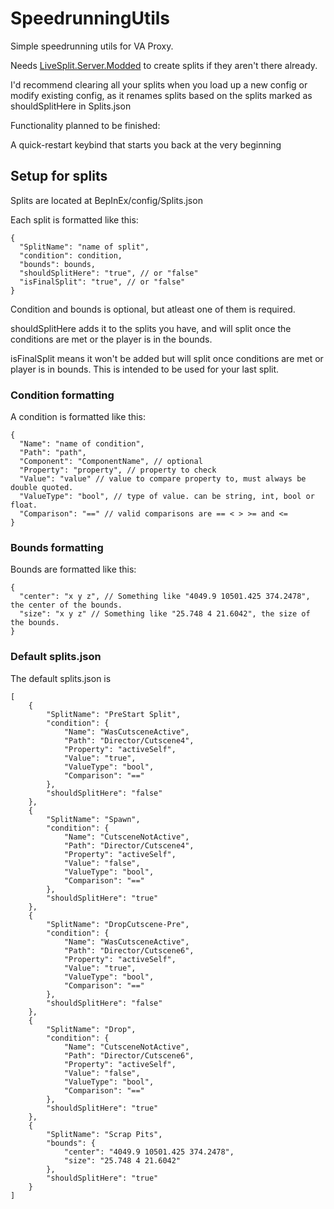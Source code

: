 # SpeedrunningUtils

Simple speedrunning utils for VA Proxy.

Needs [LiveSplit.Server.Modded](https://github.com/tairasoul/LiveSplit.Server.Modified) to create splits if they aren't there already.

I'd recommend clearing all your splits when you load up a new config or modify existing config, as it renames splits based on the splits marked as shouldSplitHere in Splits.json

Functionality planned to be finished:

A quick-restart keybind that starts you back at the very beginning

## Setup for splits

Splits are located at BepInEx/config/Splits.json

Each split is formatted like this:

```json5
{
  "SplitName": "name of split",
  "condition": condition,
  "bounds": bounds,
  "shouldSplitHere": "true", // or "false"
  "isFinalSplit": "true", // or "false"
}
```

Condition and bounds is optional, but atleast one of them is required.

shouldSplitHere adds it to the splits you have, and will split once the conditions are met or the player is in the bounds.

isFinalSplit means it won't be added but will split once conditions are met or player is in bounds. This is intended to be used for your last split.

### Condition formatting

A condition is formatted like this:

```json5
{
  "Name": "name of condition",
  "Path": "path",
  "Component": "ComponentName", // optional
  "Property": "property", // property to check
  "Value": "value" // value to compare property to, must always be double quoted.
  "ValueType": "bool", // type of value. can be string, int, bool or float.
  "Comparison": "==" // valid comparisons are == < > >= and <=
}
```

### Bounds formatting

Bounds are formatted like this:

```json5
{
  "center": "x y z", // Something like "4049.9 10501.425 374.2478", the center of the bounds.
  "size": "x y z" // Something like "25.748 4 21.6042", the size of the bounds.
}
```

### Default splits.json

The default splits.json is
```json5
[
    {
        "SplitName": "PreStart Split",
        "condition": {
            "Name": "WasCutsceneActive",
            "Path": "Director/Cutscene4",
            "Property": "activeSelf",
            "Value": "true",
            "ValueType": "bool",
            "Comparison": "=="
        },
        "shouldSplitHere": "false"
    },
    {
        "SplitName": "Spawn",
        "condition": {
            "Name": "CutsceneNotActive",
            "Path": "Director/Cutscene4",
            "Property": "activeSelf",
            "Value": "false",
            "ValueType": "bool",
            "Comparison": "=="
        },
        "shouldSplitHere": "true"
    },
    {
        "SplitName": "DropCutscene-Pre",
        "condition": {
            "Name": "WasCutsceneActive",
            "Path": "Director/Cutscene6",
            "Property": "activeSelf",
            "Value": "true",
            "ValueType": "bool",
            "Comparison": "=="
        },
        "shouldSplitHere": "false"
    },
    {
        "SplitName": "Drop",
        "condition": {
            "Name": "CutsceneNotActive",
            "Path": "Director/Cutscene6",
            "Property": "activeSelf",
            "Value": "false",
            "ValueType": "bool",
            "Comparison": "=="
        },
        "shouldSplitHere": "true"
    },
    {
        "SplitName": "Scrap Pits",
        "bounds": {
            "center": "4049.9 10501.425 374.2478",
            "size": "25.748 4 21.6042"
        },
        "shouldSplitHere": "true"
    }
]
```
